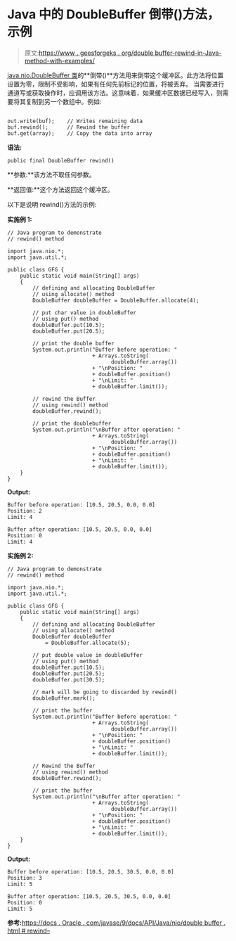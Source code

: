 # Java 中的 DoubleBuffer 倒带()方法，示例

> 原文:[https://www . geesforgeks . org/double buffer-rewind-in-Java-method-with-examples/](https://www.geeksforgeeks.org/doublebuffer-rewind-method-in-java-with-examples/)

[java.nio.DoubleBuffer 类](https://www.geeksforgeeks.org/tag/java-doublebuffer/)的**倒带()**方法用来倒带这个缓冲区。此方法将位置设置为零，限制不受影响，如果有任何先前标记的位置，将被丢弃。
当需要进行通道写或获取操作时，应调用该方法。这意味着，如果缓冲区数据已经写入，则需要将其复制到另一个数组中。例如:

```

out.write(buf);    // Writes remaining data
buf.rewind();      // Rewind the buffer
buf.get(array);    // Copy the data into array

```

**语法:**

```
public final DoubleBuffer rewind()
```

**参数:**该方法不取任何参数。

**返回值:**这个方法返回这个缓冲区。

以下是说明 rewind()方法的示例:

**实施例 1:**

```
// Java program to demonstrate
// rewind() method

import java.nio.*;
import java.util.*;

public class GFG {
    public static void main(String[] args)
    {
        // defining and allocating DoubleBuffer
        // using allocate() method
        DoubleBuffer doubleBuffer = DoubleBuffer.allocate(4);

        // put char value in doubleBuffer
        // using put() method
        doubleBuffer.put(10.5);
        doubleBuffer.put(20.5);

        // print the double buffer
        System.out.println("Buffer before operation: "
                           + Arrays.toString(
                                 doubleBuffer.array())
                           + "\nPosition: "
                           + doubleBuffer.position()
                           + "\nLimit: "
                           + doubleBuffer.limit());

        // rewind the Buffer
        // using rewind() method
        doubleBuffer.rewind();

        // print the doublebuffer
        System.out.println("\nBuffer after operation: "
                           + Arrays.toString(
                                 doubleBuffer.array())
                           + "\nPosition: "
                           + doubleBuffer.position()
                           + "\nLimit: "
                           + doubleBuffer.limit());
    }
}
```

**Output:**

```
Buffer before operation: [10.5, 20.5, 0.0, 0.0]
Position: 2
Limit: 4

Buffer after operation: [10.5, 20.5, 0.0, 0.0]
Position: 0
Limit: 4

```

**实施例 2:**

```
// Java program to demonstrate
// rewind() method

import java.nio.*;
import java.util.*;

public class GFG {
    public static void main(String[] args)
    {
        // defining and allocating DoubleBuffer
        // using allocate() method
        DoubleBuffer doubleBuffer
            = DoubleBuffer.allocate(5);

        // put double value in doubleBuffer
        // using put() method
        doubleBuffer.put(10.5);
        doubleBuffer.put(20.5);
        doubleBuffer.put(30.5);

        // mark will be going to discarded by rewind()
        doubleBuffer.mark();

        // print the buffer
        System.out.println("Buffer before operation: "
                           + Arrays.toString(
                                 doubleBuffer.array())
                           + "\nPosition: "
                           + doubleBuffer.position()
                           + "\nLimit: "
                           + doubleBuffer.limit());

        // Rewind the Buffer
        // using rewind() method
        doubleBuffer.rewind();

        // print the buffer
        System.out.println("\nBuffer after operation: "
                           + Arrays.toString(
                                 doubleBuffer.array())
                           + "\nPosition: "
                           + doubleBuffer.position()
                           + "\nLimit: "
                           + doubleBuffer.limit());
    }
}
```

**Output:**

```
Buffer before operation: [10.5, 20.5, 30.5, 0.0, 0.0]
Position: 3
Limit: 5

Buffer after operation: [10.5, 20.5, 30.5, 0.0, 0.0]
Position: 0
Limit: 5

```

**参考:**[https://docs . Oracle . com/javase/9/docs/API/Java/nio/double buffer . html # rewind–](https://docs.oracle.com/javase/9/docs/api/java/nio/DoubleBuffer.html#rewind--)